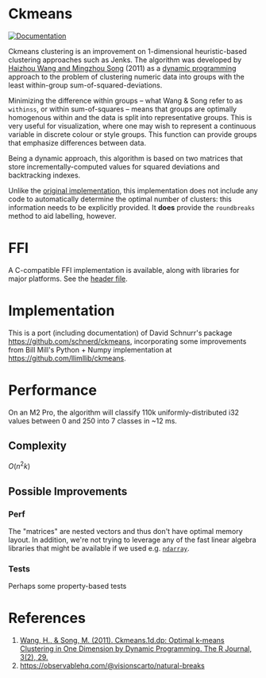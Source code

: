 # Ckmeans

[![Documentation](https://img.shields.io/docsrs/ckmeans/latest.svg)](https://docs.rs/ckmeans/latest)

Ckmeans clustering is an improvement on 1-dimensional heuristic-based clustering approaches such as Jenks. The algorithm was developed by [Haizhou Wang and Mingzhou Song](http://journal.r-project.org/archive/2011-2/RJournal_2011-2_Wang+Song.pdf) (2011) as a [dynamic programming](https://en.wikipedia.org/wiki/Dynamic_programming) approach to the problem of clustering numeric data into groups with the least within-group sum-of-squared-deviations.

Minimizing the difference within groups – what Wang & Song refer to as `withinss`, or within sum-of-squares – means that groups are optimally homogenous within and the data is split into representative groups. This is very useful for visualization, where one may wish to represent a continuous variable in discrete colour or style groups. This function can provide groups that emphasize differences between data.

Being a dynamic approach, this algorithm is based on two matrices that store incrementally-computed values for squared deviations and backtracking indexes.

Unlike the [original implementation](https://cran.r-project.org/web/packages/Ckmeans.1d.dp/index.html), this implementation does not include any code to automatically determine the optimal number of clusters: this information needs to be explicitly provided. It **does** provide the `roundbreaks` method to aid labelling, however.

# FFI
A C-compatible FFI implementation is available, along with libraries for major platforms. See the [header file](include/header.h).

# Implementation
This is a port (including documentation) of David Schnurr's package <https://github.com/schnerd/ckmeans>, incorporating some improvements from Bill Mill's Python + Numpy implementation at <https://github.com/llimllib/ckmeans>.

# Performance
On an M2 Pro, the algorithm will classify 110k uniformly-distributed i32 values between 0 and 250 into 7 classes in ~12 ms.

## Complexity
$O(n^2k)$

## Possible Improvements
### Perf
The "matrices" are nested vectors and thus don't have optimal memory layout. In addition, we're not trying to leverage any of the fast linear algebra libraries that might be available if we used e.g. [`ndarray`](https://crates.io/crates/ndarray).

### Tests
Perhaps some property-based tests

# References
1. [Wang, H., & Song, M. (2011). Ckmeans.1d.dp: Optimal k-means Clustering in One Dimension by Dynamic Programming. The R Journal, 3(2), 29.](https://doi.org/10.32614/RJ-2011-015)
2. <https://observablehq.com/@visionscarto/natural-breaks>
